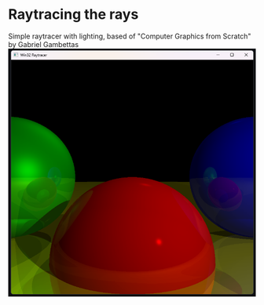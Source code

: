 # Raytracing the rays
Simple raytracer with lighting, based of "Computer Graphics from Scratch" by Gabriel Gambettas 
<img src="images/balls.png" width="700">

